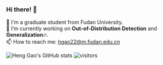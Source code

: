 ### Hi there! 👋

🔭 I'm a graduate student from Fudan University. \
🤔 I’m currently working on **Out-of-Distribution Detection** and **Generalization**:fire:. \
📫 How to reach me: hgao22@m.fudan.edu.cn

<!--
**HengGao12/HengGao12** is a ✨ _special_ ✨ repository because its `README.md` (this file) appears on your GitHub profile.

- 🔭 I'm a graduate student from Fudan University
- 🤔 I’m currently working on Out-of-Distribution Detection and Generalization
- 📫 How to reach me: hgao22@m.fudan.edu.cn
-->
![Heng Gao's GitHub stats](https://github-readme-stats.vercel.app/api?username=HengGao12&show_icons=true&theme=radical)
![visitors](https://visitor-badge.glitch.me/badge?page_id=codeacg=green&right_color=red)
